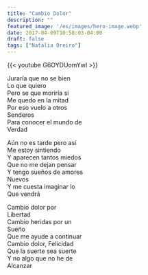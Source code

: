 ```yaml
---
title: "Cambio Dolor"
description: ""
featured_image: '/es/images/hero-image.webp'
date: 2017-04-09T10:58:03-04:00
draft: false
tags: ["Natalia Oreiro"]
---
```


{{< youtube G6OYDUomYwI >}}

Juraría que no se bien  
Lo que quiero  
Pero se que moriría si  
Me quedo en la mitad  
Por eso vuelo a otros  
Senderos  
Para conocer el mundo de  
Verdad

Aún no es tarde pero así  
Me estoy sintiendo  
Y aparecen tantos miedos  
Que no me dejan pensar  
Y tengo sueños de amores  
Nuevos  
Y me cuesta imaginar lo  
Que vendrá

Cambio dolor por  
Libertad  
Cambio heridas por un  
Sueño  
Que me ayude a continuar  
Cambio dolor, Felicidad  
Que la suerte sea suerte  
Y no algo que no he de  
Alcanzar
